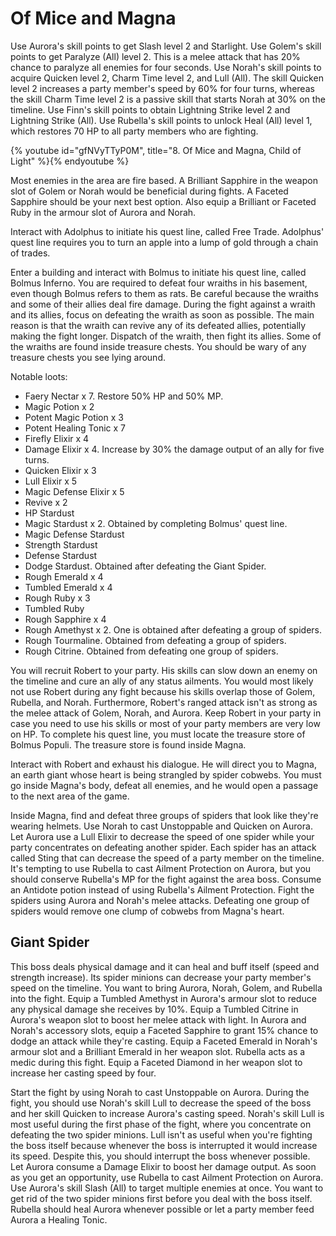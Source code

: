 # Of Mice and Magna

Use Aurora's skill points to get Slash level 2 and Starlight. Use Golem's skill
points to get Paralyze (All) level 2. This is a melee attack that has 20% chance
to paralyze all enemies for four seconds. Use Norah's skill points to acquire
Quicken level 2, Charm Time level 2, and Lull (All). The skill Quicken level 2
increases a party member's speed by 60% for four turns, whereas the skill Charm
Time level 2 is a passive skill that starts Norah at 30% on the timeline. Use
Finn's skill points to obtain Lightning Strike level 2 and Lightning Strike
(All). Use Rubella's skill points to unlock Heal (All) level 1, which restores
70 HP to all party members who are fighting.

{% youtube id="gfNVyTTyP0M", title="8. Of Mice and Magna, Child of Light" %}{% endyoutube %}

Most enemies in the area are fire based. A Brilliant Sapphire in the weapon slot
of Golem or Norah would be beneficial during fights. A Faceted Sapphire should
be your next best option. Also equip a Brilliant or Faceted Ruby in the armour
slot of Aurora and Norah.

Interact with Adolphus to initiate his quest line, called Free Trade. Adolphus'
quest line requires you to turn an apple into a lump of gold through a chain of
trades.

Enter a building and interact with Bolmus to initiate his quest line, called
Bolmus Inferno. You are required to defeat four wraiths in his basement, even
though Bolmus refers to them as rats. Be careful because the wraiths and some of
their allies deal fire damage. During the fight against a wraith and its allies,
focus on defeating the wraith as soon as possible. The main reason is that the
wraith can revive any of its defeated allies, potentially making the fight
longer. Dispatch of the wraith, then fight its allies. Some of the wraiths are
found inside treasure chests. You should be wary of any treasure chests you see
lying around.

Notable loots:

-   Faery Nectar x 7. Restore 50% HP and 50% MP.
-   Magic Potion x 2
-   Potent Magic Potion x 3
-   Potent Healing Tonic x 7
-   Firefly Elixir x 4
-   Damage Elixir x 4. Increase by 30% the damage output of an ally for five
    turns.
-   Quicken Elixir x 3
-   Lull Elixir x 5
-   Magic Defense Elixir x 5
-   Revive x 2
-   HP Stardust
-   Magic Stardust x 2. Obtained by completing Bolmus' quest line.
-   Magic Defense Stardust
-   Strength Stardust
-   Defense Stardust
-   Dodge Stardust. Obtained after defeating the Giant Spider.
-   Rough Emerald x 4
-   Tumbled Emerald x 4
-   Rough Ruby x 3
-   Tumbled Ruby
-   Rough Sapphire x 4
-   Rough Amethyst x 2. One is obtained after defeating a group of spiders.
-   Rough Tourmaline. Obtained from defeating a group of spiders.
-   Rough Citrine. Obtained from defeating one group of spiders.

You will recruit Robert to your party. His skills can slow down an enemy on the
timeline and cure an ally of any status ailments. You would most likely not use
Robert during any fight because his skills overlap those of Golem, Rubella, and
Norah. Furthermore, Robert's ranged attack isn't as strong as the melee attack
of Golem, Norah, and Aurora. Keep Robert in your party in case you need to use
his skills or most of your party members are very low on HP. To complete his
quest line, you must locate the treasure store of Bolmus Populi. The treasure
store is found inside Magna.

Interact with Robert and exhaust his dialogue. He will direct you to Magna, an
earth giant whose heart is being strangled by spider cobwebs. You must go inside
Magna's body, defeat all enemies, and he would open a passage to the next area
of the game.

Inside Magna, find and defeat three groups of spiders that look like they're
wearing helmets. Use Norah to cast Unstoppable and Quicken on Aurora. Let Aurora
use a Lull Elixir to decrease the speed of one spider while your party
concentrates on defeating another spider. Each spider has an attack called Sting
that can decrease the speed of a party member on the timeline. It's tempting to
use Rubella to cast Ailment Protection on Aurora, but you should conserve
Rubella's MP for the fight against the area boss. Consume an Antidote potion
instead of using Rubella's Ailment Protection. Fight the spiders using Aurora
and Norah's melee attacks. Defeating one group of spiders would remove one clump
of cobwebs from Magna's heart.

## Giant Spider

This boss deals physical damage and it can heal and buff itself (speed and
strength increase). Its spider minions can decrease your party member's speed on
the timeline. You want to bring Aurora, Norah, Golem, and Rubella into the
fight. Equip a Tumbled Amethyst in Aurora's armour slot to reduce any physical
damage she receives by 10%. Equip a Tumbled Citrine in Aurora's weapon slot to
boost her melee attack with light. In Aurora and Norah's accessory slots, equip
a Faceted Sapphire to grant 15% chance to dodge an attack while they're casting.
Equip a Faceted Emerald in Norah's armour slot and a Brilliant Emerald in her
weapon slot. Rubella acts as a medic during this fight. Equip a Faceted Diamond
in her weapon slot to increase her casting speed by four.

Start the fight by using Norah to cast Unstoppable on Aurora. During the fight,
you should use Norah's skill Lull to decrease the speed of the boss and her
skill Quicken to increase Aurora's casting speed. Norah's skill Lull is most
useful during the first phase of the fight, where you concentrate on defeating
the two spider minions. Lull isn't as useful when you're fighting the boss
itself because whenever the boss is interrupted it would increase its speed.
Despite this, you should interrupt the boss whenever possible. Let Aurora
consume a Damage Elixir to boost her damage output. As soon as you get an
opportunity, use Rubella to cast Ailment Protection on Aurora. Use Aurora's
skill Slash (All) to target multiple enemies at once. You want to get rid of the
two spider minions first before you deal with the boss itself. Rubella should
heal Aurora whenever possible or let a party member feed Aurora a Healing Tonic.
